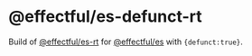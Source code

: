 # @effectful/es-defunct-rt

Build of [@effectful/es-rt](https://github.com/awto/effectfuljs/tree/master/packages/es)
for [@effectful/es](https://github.com/awto/effectfuljs/tree/master/packages/es) 
with `{defunct:true}`.

